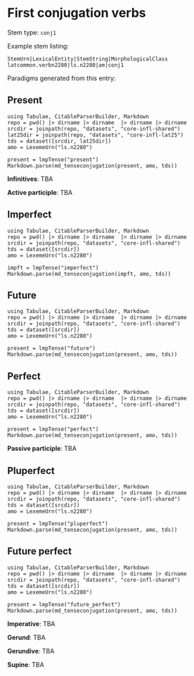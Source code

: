 # First conjugation verbs

Stem type: `conj1`



Example stem listing:

```
StemUrn|LexicalEntity|StemString|MorphologicalClass
latcommon.verbn2280|ls.n2280|am|conj1
```


Paradigms generated from this entry:


## Present

```@eval
using Tabulae, CitableParserBuilder, Markdown
repo = pwd() |> dirname |> dirname  |> dirname |> dirname
srcdir = joinpath(repo, "datasets", "core-infl-shared") 
lat25dir = joinpath(repo, "datasets", "core-infl-lat25") 
tds = dataset([srcdir, lat25dir])
amo = LexemeUrn("ls.n2280")

present = lmpTense("present")
Markdown.parse(md_tenseconjugation(present, amo, tds))
```


**Infinitives**: TBA

**Active participle**: TBA

## Imperfect 

```@eval
using Tabulae, CitableParserBuilder, Markdown
repo = pwd() |> dirname |> dirname  |> dirname |> dirname
srcdir = joinpath(repo, "datasets", "core-infl-shared") 
tds = dataset([srcdir])
amo = LexemeUrn("ls.n2280")

impft = lmpTense("imperfect")
Markdown.parse(md_tenseconjugation(impft, amo, tds))
```


## Future

```@eval
using Tabulae, CitableParserBuilder, Markdown
repo = pwd() |> dirname |> dirname  |> dirname |> dirname
srcdir = joinpath(repo, "datasets", "core-infl-shared") 
tds = dataset([srcdir])
amo = LexemeUrn("ls.n2280")

present = lmpTense("future")
Markdown.parse(md_tenseconjugation(present, amo, tds))
```


## Perfect

```@eval
using Tabulae, CitableParserBuilder, Markdown
repo = pwd() |> dirname |> dirname  |> dirname |> dirname
srcdir = joinpath(repo, "datasets", "core-infl-shared") 
tds = dataset([srcdir])
amo = LexemeUrn("ls.n2280")

present = lmpTense("perfect")
Markdown.parse(md_tenseconjugation(present, amo, tds))
```

**Passive participle**: TBA



## Pluperfect

```@eval
using Tabulae, CitableParserBuilder, Markdown
repo = pwd() |> dirname |> dirname  |> dirname |> dirname
srcdir = joinpath(repo, "datasets", "core-infl-shared") 
tds = dataset([srcdir])
amo = LexemeUrn("ls.n2280")

present = lmpTense("pluperfect")
Markdown.parse(md_tenseconjugation(present, amo, tds))
```



## Future perfect

```@eval
using Tabulae, CitableParserBuilder, Markdown
repo = pwd() |> dirname |> dirname  |> dirname |> dirname
srcdir = joinpath(repo, "datasets", "core-infl-shared") 
tds = dataset([srcdir])
amo = LexemeUrn("ls.n2280")

present = lmpTense("future_perfect")
Markdown.parse(md_tenseconjugation(present, amo, tds))
```

**Imperative**: TBA 


**Gerund**: TBA

**Gerundive**: TBA

**Supine**: TBA
